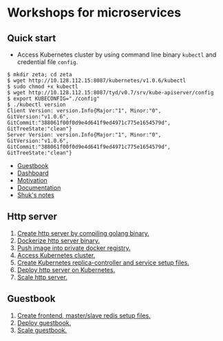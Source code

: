 # Workshops for microservices
## Quick start
- Access Kubernetes cluster by using command line binary `kubectl` and credential file `config`.
```
$ mkdir zeta; cd zeta
$ wget http://10.128.112.15:8087/kubernetes/v1.0.6/kubectl
$ sudo chmod +x kubectl
$ wget http://10.128.112.15:8087/tyd/v0.7/srv/kube-apiserver/config
$ export KUBECONFIG="./config"
$ ./kubectl version
Client Version: version.Info{Major:"1", Minor:"0", GitVersion:"v1.0.6", GitCommit:"388061f00f0d9e4d641f9ed4971c775e1654579d", GitTreeState:"clean"}
Server Version: version.Info{Major:"1", Minor:"0", GitVersion:"v1.0.6", GitCommit:"388061f00f0d9e4d641f9ed4971c775e1654579d", GitTreeState:"clean"}
```
- [Guestbook](http://10.128.112.15:30000/)
- [Dashboard](http://10.128.112.15:30022/)
- [Motivation](https://github.com/gosharplite/the-new-stack/blob/master/README.md#the-new-stack)
- [Documentation](http://kubernetes.io/v1.0/)
- [Shuk's notes](https://github.com/BizShuk/k8s_doc)

## Http server
1. [Create http server by compiling golang binary.](http-server/hs1.md)
2. [Dockerize http server binary.](http-server/hs2.md)
3. [Push image into private docker registry.](http-server/hs3.md)
4. [Access Kubernetes cluster.](http-server/hs4.md)
5. [Create Kubernetes replica-controller and service setup files.](http-server/hs5.md)
6. [Deploy http server on Kubernetes.](http-server/hs6.md)
7. [Scale http server.](http-server/hs7.md)

## Guestbook
1. [Create frontend, master/slave redis setup files.](guestbook/g1.md)
2. [Deploy guestbook.](guestbook/g2.md)
3. [Scale guestbook.](guestbook/g3.md)
